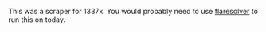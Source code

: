 This was a scraper for 1337x. You would probably need to use [flaresolver](https://github.com/FlareSolverr/FlareSolverr) to run this on today.

